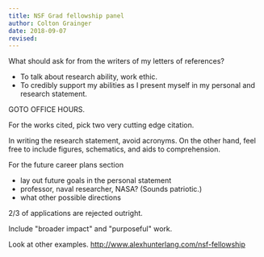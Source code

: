 ```yaml
---
title: NSF Grad fellowship panel
author: Colton Grainger
date: 2018-09-07
revised:
---
```


What should ask for from the writers of my letters of references? 

- To talk about research ability, work ethic. 
- To credibly support my abilities as I present myself in my personal and research statement. 

GOTO OFFICE HOURS.

For the works cited, pick two very cutting edge citation.

In writing the research statement, avoid acronyms. On the other hand, feel free to include figures, schematics, and aids to comprehension.

For the future career plans section

- lay out future goals in the personal statement
- professor, naval researcher, NASA? (Sounds patriotic.)
- what other possible directions

2/3 of applications are rejected outright.

Include "broader impact" and "purposeful" work.

Look at other examples. <http://www.alexhunterlang.com/nsf-fellowship>
